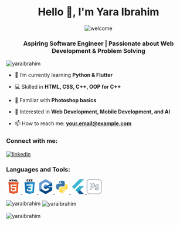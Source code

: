 <h1 align="center">Hello 👋, I'm Yara Ibrahim</h1>
<div align='center'>
  <img src='https://user-images.githubusercontent.com/74038190/236119160-976a0405-caa7-470c-9356-16d43402ea0a.gif' alt='welcome' />
</div>
<h3 align="center">Aspiring Software Engineer | Passionate about Web Development & Problem Solving</h3>

<p align="left"> <img src="https://komarev.com/ghpvc/?username=yaraibrahim&label=Profile%20views&color=0e75b6&style=flat" alt="yaraibrahim" /> </p>

- 🌱 I’m currently learning **Python & Flutter**  
- 💻 Skilled in **HTML, CSS, C++, OOP for C++**  
- 🎨 Familiar with **Photoshop basics**  
- 🚀 Interested in **Web Development, Mobile Development, and AI**  

- 📫 How to reach me: **your.email@example.com**  

<h3 align="left">Connect with me:</h3>
<p align="left">
<a href="https://linkedin.com/in/your-linkedin" target="blank"><img align="center" src="https://raw.githubusercontent.com/rahuldkjain/github-profile-readme-generator/master/src/images/icons/Social/linked-in-alt.svg" alt="linkedin" height="30" width="40" /></a>
</p>

<h3 align="left">Languages and Tools:</h3>
<p align="left"> 
  <a href="https://www.w3.org/html/" target="_blank" rel="noreferrer"> <img src="https://raw.githubusercontent.com/devicons/devicon/master/icons/html5/html5-original-wordmark.svg" alt="html5" width="40" height="40"/> </a>
  <a href="https://www.w3schools.com/css/" target="_blank" rel="noreferrer"> <img src="https://raw.githubusercontent.com/devicons/devicon/master/icons/css3/css3-original-wordmark.svg" alt="css3" width="40" height="40"/> </a>
  <a href="https://www.w3schools.com/cpp/" target="_blank" rel="noreferrer"> <img src="https://raw.githubusercontent.com/devicons/devicon/master/icons/cplusplus/cplusplus-original.svg" alt="cplusplus" width="40" height="40"/> </a>
  <a href="https://www.python.org" target="_blank" rel="noreferrer"> <img src="https://raw.githubusercontent.com/devicons/devicon/master/icons/python/python-original.svg" alt="python" width="40" height="40"/> </a>
  <a href="https://flutter.dev/" target="_blank" rel="noreferrer"> <img src="https://raw.githubusercontent.com/devicons/devicon/master/icons/flutter/flutter-original.svg" alt="flutter" width="40" height="40"/> </a>
  <a href="https://www.adobe.com/products/photoshop.html" target="_blank" rel="noreferrer"> <img src="https://raw.githubusercontent.com/devicons/devicon/master/icons/photoshop/photoshop-line.svg" alt="photoshop" width="40" height="40"/> </a>
</p>

<p><img align="left" src="https://github-readme-stats.vercel.app/api/top-langs?username=yaraibrahim&show_icons=true&locale=en&layout=compact" alt="yaraibrahim" /></p>

<p>&nbsp;<img align="center" src="https://github-readme-stats.vercel.app/api?username=yaraibrahim&show_icons=true&locale=en" alt="yaraibrahim" /></p>

<p><img align="center" src="https://github-readme-streak-stats.herokuapp.com/?user=yaraibrahim&" alt="yaraibrahim" /></p>

